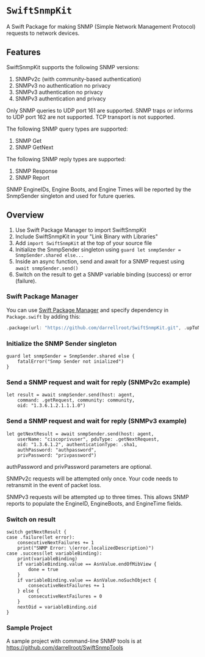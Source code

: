 # ``SwiftSnmpKit``

A Swift Package for making SNMP (Simple Network Management Protocol) requests to network devices.

## Features

SwiftSnmpKit supports the following SNMP versions:

1. SNMPv2c (with community-based authentication)
2. SNMPv3 no authentication no privacy
3. SNMPv3 authentication no privacy
4. SNMPv3 authentication and privacy

Only SNMP queries to UDP port 161 are supported.  SNMP traps or informs to UDP port 162 are not supported.  TCP transport is not supported.

The following SNMP query types are supported:

1. SNMP Get
2. SNMP GetNext

The following SNMP reply types are supported:

1. SNMP Response
2. SNMP Report

SNMP EngineIDs, Engine Boots, and Engine Times will be reported by the SnmpSender singleton and used for future queries.

## Overview

1. Use Swift Package Manager to import SwiftSnmpKit
2. Include SwiftSnmpKit in your "Link Binary with Libraries"
3. Add `import SwiftSnmpKit` at the top of your source file
4. Initialize the SnmpSender singleton using `guard let snmpSender = SnmpSender.shared else...`
5. Inside an async function, send and await for a SNMP request using `await snmpSender.send()`
6. Switch on the result to get a SNMP variable binding (success) or error (failure).

### Swift Package Manager

You can use [Swift Package Manager](https://swift.org/package-manager/) and specify dependency in `Package.swift` by adding this:

```swift
.package(url: "https://github.com/darrellroot/SwiftSnmpKit.git", .upToNextMajor(from: "0.1.6"))
```
### Initialize the SNMP Sender singleton
```
guard let snmpSender = SnmpSender.shared else {
    fatalError("Snmp Sender not inialized")
}
```
### Send a SNMP request and wait for reply (SNMPv2c example)
```
let result = await snmpSender.send(host: agent,
    command: .getRequest, community: community,
    oid: "1.3.6.1.2.1.1.1.0")
```
### Send a SNMP request and wait for reply (SNMPv3 example)
```
let getNextResult = await snmpSender.send(host: agent,
    userName: "ciscoprivuser", pduType: .getNextRequest,
    oid: "1.3.6.1.2", authenticationType: .sha1,
    authPassword: "authpassword",
    privPassword: "privpassword")
```
authPassword and privPassword parameters are optional.

SNMPv2c requests will be attempted only once. Your code needs to retransmit in the event of packet loss.

SNMPv3 requests will be attempted up to three times.  This allows SNMP reports to populate the EngineID, EngineBoots, and EngineTime fields.

### Switch on result

```
switch getNextResult {
case .failure(let error):
    consecutiveNextFailures += 1
    print("SNMP Error: \(error.localizedDescription)")
case .success(let variableBinding):
    print(variableBinding)
    if variableBinding.value == AsnValue.endOfMibView {
        done = true
    }
    if variableBinding.value == AsnValue.noSuchObject {
        consecutiveNextFailures += 1
    } else {
        consecutiveNextFailures = 0
    }
    nextOid = variableBinding.oid
}
```

### Sample Project

A sample project with command-line SNMP tools is at https://github.com/darrellroot/SwiftSnmpTools

